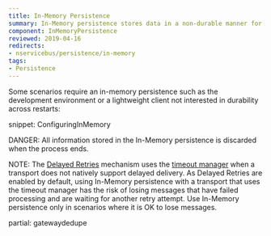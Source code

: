 ```yaml
---
title: In-Memory Persistence
summary: In-Memory persistence stores data in a non-durable manner for development-time only
component: InMemoryPersistence
reviewed: 2019-04-16
redirects:
- nservicebus/persistence/in-memory
tags:
- Persistence
---
```


Some scenarios require an in-memory persistence such as the development environment or a lightweight client not interested in durability across restarts:

snippet: ConfiguringInMemory

DANGER: All information stored in the In-Memory persistence is discarded when the process ends.

NOTE: The [Delayed Retries](/nservicebus/recoverability/#delayed-retries) mechanism uses the [timeout manager](/nservicebus/messaging/timeout-manager.md) when a transport does not natively support delayed delivery. As Delayed Retries are enabled by default, using In-Memory persistence with a transport that uses the timeout manager has the risk of losing messages that have failed processing and are waiting for another retry attempt. Use In-Memory persistence only in scenarios where it is OK to lose messages.

partial: gatewaydedupe
